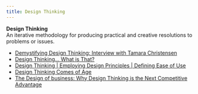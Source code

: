 ```yaml
---
title: Design Thinking
---
```

**Design Thinking**  
An iterative methodology for producing practical and creative resolutions to problems or issues.
*   [Demystifying Design Thinking: Interview with Tamara Christensen](view-source:http://thinkjarcollective.com/interviews/demystifying-design-thinking-interview-tamara-christensen/)  
*   [Design Thinking... What is That?](http://www.fastcompany.com/resources/design/dziersk/design-thinking-083107.html)  
*   [Design Thinking | Employing Design Principles | Defining Ease of Use](http://www.uxmatters.com/mt/archives/2011/01/design-thinking-employing-design-principles-defining-ease-of-use.php) 
*   [Design Thinking Comes of Age](https://hbr.org/2015/09/design-thinking-comes-of-age)  
*   [The Design of business: Why Design Thinking is the Next Competitive Advantage](http://net.tutsplus.com/articles/general/three-steps-to-fostering-a-user-centered-design-culture/)
